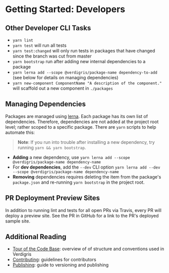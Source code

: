 # Getting Started: Developers

## Other Developer CLI Tasks

* `yarn lint`
* `yarn test` will run all tests
* `yarn test:changed` will only run tests in packages that have changed since the branch was cut from master
* `yarn bootstrap` run after adding new internal dependencies to a package
* `yarn lerna add --scope @verdigris/package-name dependency-to-add` (see below for details on managing dependencies)
* `yarn new-component ComponentName "A description of the component."` will scaffold out a new component in `./packages`

## Managing Dependencies

Packages are managed using [lerna](https://lernajs.io/). Each package has its own list of dependencies. Therefore, dependencies are not added at the project root level; rather scoped to a specific package. There are `yarn` scripts to help automate this:

> **Note**: If you run into trouble after installing a new dependency, try running `yarn && yarn bootstrap`.

* **Adding** a new dependency, use `yarn lerna add --scope @verdigris/package-name dependency-name`
* For **dev dependencies**, add the `--dev` CLI option `yarn lerna add --dev --scope @verdigris/package-name dependency-name`
* **Removing** dependencies requires deleting the item from the package's `package.json` and re-running `yarn bootstrap` in the project root.

## PR Deployment Preview Sites

In addition to running lint and tests for all open PRs via Travis, every PR will deploy a preview site. See the PR in GitHub for a link to the PR's deployed sample site.

## Additional Reading

- [Tour of the Code Base](../../guides/tour-of-the-code-base): overview of of structure and conventions used in Verdigris
- [Contributing](.../../guides/contributing): guidelines for contributors
- [Publishing](../../guides/publishing): guide to versioning and publishing
